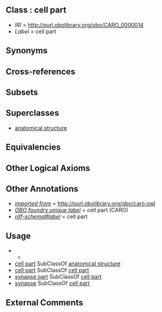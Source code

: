 
## Class : cell part

 * *IRI* = http://purl.obolibrary.org/obo/CARO_0000014
 * *Label* = cell part

## Synonyms


## Cross-references


## Subsets


## Superclasses

 * [anatomical structure](../../CARO/03/CARO_0000003.md)

## Equivalencies


## Other Logical Axioms


## Other Annotations

 * *[imported from](../../IAO/12/IAO_0000412.md)* = http://purl.obolibrary.org/obo/caro.owl
 * *[OBO foundry unique label](../../IAO/89/IAO_0000589.md)* = cell part (CARO)
 * *[rdf-schema#label](../../el/rdf-schema#label.md)* = cell part

## Usage

 * -
 * [cell part](../../CARO/14/CARO_0000014.md) SubClassOf [anatomical structure](../../CARO/03/CARO_0000003.md)
 * [cell part](../../GO/64/GO_0044464.md) SubClassOf [cell part](../../CARO/14/CARO_0000014.md)
 * [synapse part](../../GO/56/GO_0044456.md) SubClassOf [cell part](../../CARO/14/CARO_0000014.md)
 * [synapse](../../GO/02/GO_0045202.md) SubClassOf [cell part](../../CARO/14/CARO_0000014.md)

## External Comments

